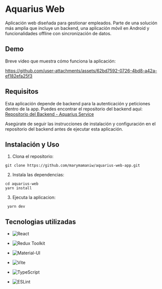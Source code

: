 
# Aquarius Web
Aplicación web diseñada para gestionar empleados.
Parte de una solución más amplia que incluye un backend, una aplicación móvil en Android y funcionalidades offline con sincronización de datos.

## Demo
Breve video que muestra cómo funciona la aplicación:

https://github.com/user-attachments/assets/62bd7592-0726-4bd8-a42a-ef182efa25f3



## Requisitos

Esta aplicación depende de backend para la autenticación y peticiones dentro de la app. Puedes encontrar el repositorio del backend aquí:  
[Repositorio del Backend - Aquarius Service](https://github.com/marymamaniw/aquarius-service)

Asegúrate de seguir las instrucciones de instalación y configuración en el repositorio del backend antes de ejecutar esta aplicación.

## Instalación y Uso

1. Clona el repositorio:
  ```
  git clone https://github.com/marymamaniw/aquarius-web-app.git
  ```
  
2. Instala las dependencias:
  ```
  cd aquarius-web
  yarn install
  ```

3. Ejecuta la aplicacion:
  ```
   yarn dev
  ```

## Tecnologias utilizadas

- ![React](https://img.shields.io/badge/-React-61DAFB?style=for-the-badge&logo=react&logoColor=white)

- ![Redux Toolkit](https://img.shields.io/badge/-Redux%20Toolkit-764ABC?style=for-the-badge&logo=redux&logoColor=white)

- ![Material-UI](https://img.shields.io/badge/-Material%20UI-007FFF?style=for-the-badge&logo=mui&logoColor=white)

- ![Vite](https://img.shields.io/badge/-Vite-646CFF?style=for-the-badge&logo=vite&logoColor=white)

- ![TypeScript](https://img.shields.io/badge/-TypeScript-3178C6?style=for-the-badge&logo=typescript&logoColor=white)

- ![ESLint](https://img.shields.io/badge/-ESLint-4B32C3?style=for-the-badge&logo=eslint&logoColor=white)
